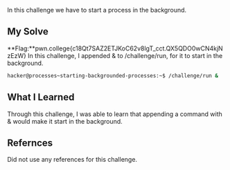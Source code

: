 In this challenge we have to start a process in the background.
## My Solve

**Flag:**pwn.college{c18Qt7SAZ2ETJKoC62v8lgT_cct.QX5QDO0wCN4kjNzEzW}
In this challenge, I appended & to /challenge/run, for it to start in the background.
```bash
hacker@processes~starting-backgrounded-processes:~$ /challenge/run &
```

## What I Learned
Through this challenge, I was able to learn that appending a command with & would make it start in the background.

## Refernces
Did not use any references for this challenge.
